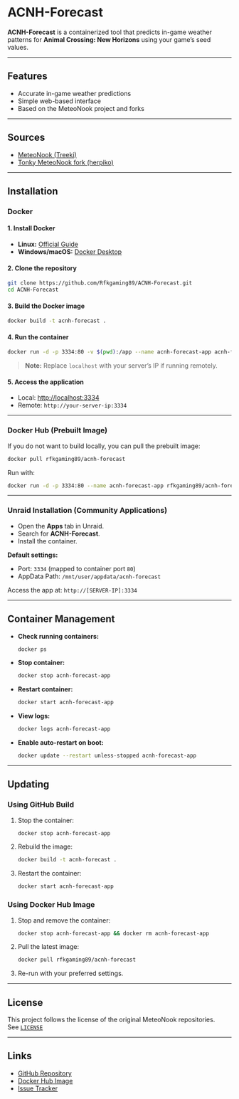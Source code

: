 # ACNH-Forecast

**ACNH-Forecast** is a containerized tool that predicts in-game weather patterns for **Animal Crossing: New Horizons** using your game’s seed values.

---

## Features

- Accurate in-game weather predictions
- Simple web-based interface
- Based on the MeteoNook project and forks

---

## Sources

- [MeteoNook (Treeki)](https://github.com/Treeki/MeteoNook)
- [Tonky MeteoNook fork (herpiko)](https://github.com/herpiko/tonky-meteonook)

---

## Installation

### Docker

#### 1. Install Docker

- **Linux:** [Official Guide](https://docs.docker.com/engine/install/)
- **Windows/macOS:** [Docker Desktop](https://www.docker.com/products/docker-desktop)

#### 2. Clone the repository

```bash
git clone https://github.com/Rfkgaming89/ACNH-Forecast.git
cd ACNH-Forecast
```

#### 3. Build the Docker image

```bash
docker build -t acnh-forecast .
```

#### 4. Run the container

```bash
docker run -d -p 3334:80 -v $(pwd):/app --name acnh-forecast-app acnh-forecast
```

> **Note:** Replace `localhost` with your server’s IP if running remotely.

#### 5. Access the application

- Local: [http://localhost:3334](http://localhost:3334)
- Remote: `http://your-server-ip:3334`

---

### Docker Hub (Prebuilt Image)

If you do not want to build locally, you can pull the prebuilt image:

```bash
docker pull rfkgaming89/acnh-forecast
```

Run with:

```bash
docker run -d -p 3334:80 --name acnh-forecast-app rfkgaming89/acnh-forecast
```

---

### Unraid Installation (Community Applications)

- Open the **Apps** tab in Unraid.
- Search for **ACNH-Forecast**.
- Install the container.

**Default settings:**
- Port: `3334` (mapped to container port `80`)
- AppData Path: `/mnt/user/appdata/acnh-forecast`

Access the app at: `http://[SERVER-IP]:3334`

---

## Container Management

- **Check running containers:**  
  ```bash
  docker ps
  ```
- **Stop container:**  
  ```bash
  docker stop acnh-forecast-app
  ```
- **Restart container:**  
  ```bash
  docker start acnh-forecast-app
  ```
- **View logs:**  
  ```bash
  docker logs acnh-forecast-app
  ```
- **Enable auto-restart on boot:**  
  ```bash
  docker update --restart unless-stopped acnh-forecast-app
  ```

---

## Updating

### Using GitHub Build

1. Stop the container:  
   ```bash
   docker stop acnh-forecast-app
   ```
2. Rebuild the image:  
   ```bash
   docker build -t acnh-forecast .
   ```
3. Restart the container:  
   ```bash
   docker start acnh-forecast-app
   ```

### Using Docker Hub Image

1. Stop and remove the container:  
   ```bash
   docker stop acnh-forecast-app && docker rm acnh-forecast-app
   ```
2. Pull the latest image:  
   ```bash
   docker pull rfkgaming89/acnh-forecast
   ```
3. Re-run with your preferred settings.

---

## License

This project follows the license of the original MeteoNook repositories.  
See [`LICENSE`](https://github.com/Treeki/MeteoNook/blob/main/LICENSE)

---

## Links

- [GitHub Repository](https://github.com/Rfkgaming89/ACNH-Forecast)
- [Docker Hub Image](https://hub.docker.com/r/rfkgaming89/acnh-forecast)
- [Issue Tracker](https://github.com/Rfkgaming89/ACNH-Forecast/issues)
